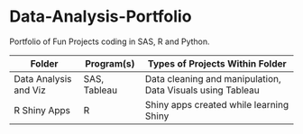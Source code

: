 # Data-Analysis-Portfolio
Portfolio of Fun Projects coding in SAS, R and Python.



| Folder  | Program(s) | Types of Projects Within Folder |
| ------------- | ------------- | ------------- |
| Data Analysis and Viz | SAS, Tableau  | Data cleaning and manipulation, Data Visuals using Tableau  |
| R Shiny Apps | R | Shiny apps created while learning Shiny |
